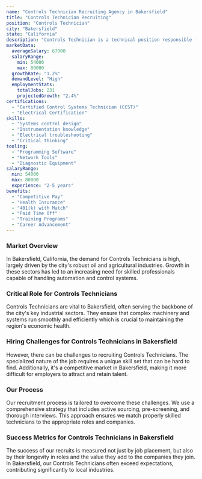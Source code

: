 ```yaml
---
name: "Controls Technician Recruiting Agency in Bakersfield"
title: "Controls Technician Recruiting"
position: "Controls Technician"
city: "Bakersfield"
state: "California"
description: "Controls Technician is a technical position responsible for the maintenance, installation, and design of control systems in various industries in Bakersfield, California."
marketData:
  averageSalary: 67000
  salaryRange:
    min: 54000
    max: 80000
  growthRate: "1.2%"
  demandLevel: "High"
  employmentStats:
    totalJobs: 231
    projectedGrowth: "2.4%"
certifications:
  - "Certified Control Systems Technician (CCST)"
  - "Electrical Certification"
skills:
  - "Systems control design"
  - "Instrumentation knowledge"
  - "Electrical troubleshooting"
  - "Critical thinking"
tooling:
  - "Programming Software"
  - "Network Tools"
  - "Diagnostic Equipment"
salaryRange:
  min: 54000
  max: 80000
  experience: "2-5 years"
benefits:
  - "Competitive Pay"
  - "Health Insurance"
  - "401(k) with Match"
  - "Paid Time Off"
  - "Training Programs"
  - "Career Advancement"
---
```


### Market Overview
In Bakersfield, California, the demand for Controls Technicians is high, largely driven by the city's robust oil and agricultural industries. Growth in these sectors has led to an increasing need for skilled professionals capable of handling automation and control systems.

### Critical Role for Controls Technicians
Controls Technicians are vital to Bakersfield, often serving the backbone of the city's key industrial sectors. They ensure that complex machinery and systems run smoothly and efficiently which is crucial to maintaining the region's economic health.

### Hiring Challenges for Controls Technicians in Bakersfield
However, there can be challenges to recruiting Controls Technicians. The specialized nature of the job requires a unique skill set that can be hard to find. Additionally, it's a competitive market in Bakersfield, making it more difficult for employers to attract and retain talent.

### Our Process
Our recruitment process is tailored to overcome these challenges. We use a comprehensive strategy that includes active sourcing, pre-screening, and thorough interviews. This approach ensures we match properly skilled technicians to the appropriate roles and companies.

### Success Metrics for Controls Technicians in Bakersfield
The success of our recruits is measured not just by job placement, but also by their longevity in roles and the value they add to the companies they join. In Bakersfield, our Controls Technicians often exceed expectations, contributing significantly to local industries.